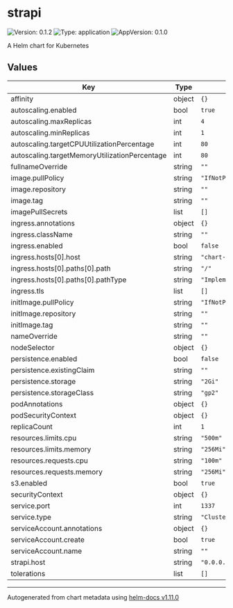 # strapi

![Version: 0.1.2](https://img.shields.io/badge/Version-0.1.2-informational?style=flat-square) ![Type: application](https://img.shields.io/badge/Type-application-informational?style=flat-square) ![AppVersion: 0.1.0](https://img.shields.io/badge/AppVersion-0.1.0-informational?style=flat-square)

A Helm chart for Kubernetes

## Values

| Key | Type | Default | Description |
|-----|------|---------|-------------|
| affinity | object | `{}` |  |
| autoscaling.enabled | bool | `true` |  |
| autoscaling.maxReplicas | int | `4` |  |
| autoscaling.minReplicas | int | `1` |  |
| autoscaling.targetCPUUtilizationPercentage | int | `80` |  |
| autoscaling.targetMemoryUtilizationPercentage | int | `80` |  |
| fullnameOverride | string | `""` |  |
| image.pullPolicy | string | `"IfNotPresent"` |  |
| image.repository | string | `""` |  |
| image.tag | string | `""` |  |
| imagePullSecrets | list | `[]` |  |
| ingress.annotations | object | `{}` |  |
| ingress.className | string | `""` |  |
| ingress.enabled | bool | `false` |  |
| ingress.hosts[0].host | string | `"chart-example.local"` |  |
| ingress.hosts[0].paths[0].path | string | `"/"` |  |
| ingress.hosts[0].paths[0].pathType | string | `"ImplementationSpecific"` |  |
| ingress.tls | list | `[]` |  |
| initImage.pullPolicy | string | `"IfNotPresent"` |  |
| initImage.repository | string | `""` |  |
| initImage.tag | string | `""` |  |
| nameOverride | string | `""` |  |
| nodeSelector | object | `{}` |  |
| persistence.enabled | bool | `false` |  |
| persistence.existingClaim | string | `""` |  |
| persistence.storage | string | `"2Gi"` |  |
| persistence.storageClass | string | `"gp2"` |  |
| podAnnotations | object | `{}` |  |
| podSecurityContext | object | `{}` |  |
| replicaCount | int | `1` |  |
| resources.limits.cpu | string | `"500m"` |  |
| resources.limits.memory | string | `"256Mi"` |  |
| resources.requests.cpu | string | `"100m"` |  |
| resources.requests.memory | string | `"256Mi"` |  |
| s3.enabled | bool | `true` |  |
| securityContext | object | `{}` |  |
| service.port | int | `1337` |  |
| service.type | string | `"ClusterIP"` |  |
| serviceAccount.annotations | object | `{}` |  |
| serviceAccount.create | bool | `true` |  |
| serviceAccount.name | string | `""` |  |
| strapi.host | string | `"0.0.0.0"` |  |
| tolerations | list | `[]` |  |

----------------------------------------------
Autogenerated from chart metadata using [helm-docs v1.11.0](https://github.com/norwoodj/helm-docs/releases/v1.11.0)
